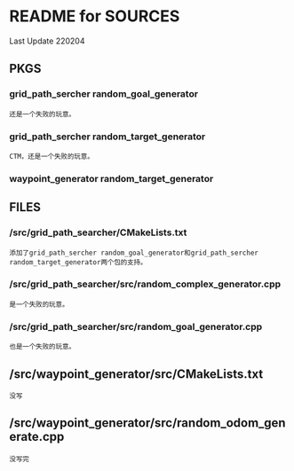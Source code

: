 # README for SOURCES

Last Update 220204

## PKGS

### grid_path_sercher random_goal_generator

    还是一个失败的玩意。

### grid_path_sercher random_target_generator

    CTM，还是一个失败的玩意。

### waypoint_generator random_target_generator

## FILES

### /src/grid_path_searcher/CMakeLists.txt

    添加了grid_path_sercher random_goal_generator和grid_path_sercher random_target_generator两个包的支持。

### /src/grid_path_searcher/src/random_complex_generator.cpp

    是一个失败的玩意。

### /src/grid_path_searcher/src/random_goal_generator.cpp

    也是一个失败的玩意。

## /src/waypoint_generator/src/CMakeLists.txt
	
    没写

## /src/waypoint_generator/src/random_odom_generate.cpp

    没写完

